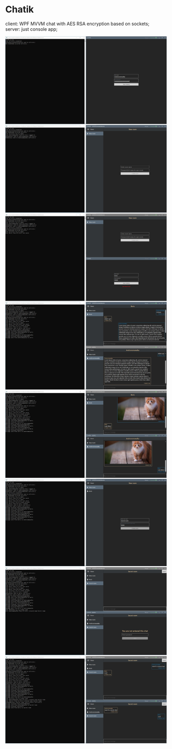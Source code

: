 # Chatik

client: WPF MVVM chat with AES RSA encryption based on sockets;<br>
server: just console app;

![Chatik_1.jpg](Screenshots/Chatik_1.jpg)<br>
![Chatik_2.jpg](Screenshots/Chatik_2.jpg)<br>
![Chatik_3.jpg](Screenshots/Chatik_3.jpg)<br>
![Chatik_4.jpg](Screenshots/Chatik_4.jpg)<br>
![Chatik_5.jpg](Screenshots/Chatik_5.jpg)<br>
![Chatik_6.jpg](Screenshots/Chatik_6.jpg)<br>
![Chatik_7.jpg](Screenshots/Chatik_7.jpg)<br>
![Chatik_8.jpg](Screenshots/Chatik_8.jpg)
